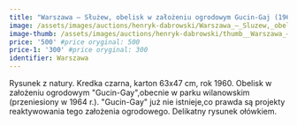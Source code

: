```yaml
---
title: "Warszawa – Służew, obelisk w założeniu ogrodowym Gucin-Gaj (1960)"
image: /assets/images/auctions/henryk-dabrowski/Warszawa_–_Sluzew,_obelisk_w_zalozeniu_ogrodowym_Gucin-Gaj_(1960).jpg
image-thumb: /assets/images/auctions/henryk-dabrowski/thumb__Warszawa_–_Sluzew,_obelisk_w_zalozeniu_ogrodowym_Gucin-Gaj_(1960).jpg
price: '500' #price oryginal: 500
price-1: '300' #price oryginal: 300
identifier: Warszawa
---
```


Rysunek z natury. Kredka czarna, karton 63x47 cm, rok 1960.
Obelisk w założeniu ogrodowym "Gucin-Gay",obecnie w parku wilanowskim (przeniesiony w 1964 r.). "Gucin-Gay" już nie istnieje,co prawda są projekty reaktywowania tego założenia ogrodowego. Delikatny rysunek ołówkiem.